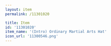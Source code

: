 ```yaml
---
layout: item
permalink: /11301020

title: Item
id: '11301020'
item_name: '(Intro) Ordinary Martial Arts Hat'
icon_url: '11300546.png'
---
```

